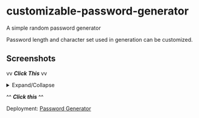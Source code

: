 # customizable-password-generator

A simple random password generator

Password length and character set used in generation can be customized.

## Screenshots

vv ***Click This*** vv

<details>
<summary>Expand/Collapse</summary>

![The generator](https://puu.sh/GC5dT/405ddcad0c.png)

![A password generated](https://puu.sh/GC5kb/73d136c167.png)

![Again?](https://puu.sh/GC5kA/4ae62bf9b5.png)

</details>

^^ ***Click this*** ^^

Deployment: [Password Generator](https://ducktrshessami.github.io/customizable-password-generator)
